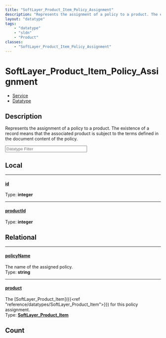 ```yaml
---
title: "SoftLayer_Product_Item_Policy_Assignment"
description: "Represents the assignment of a policy to a product. The existence of a record means that the associated product is subje... "
layout: "datatype"
tags:
    - "datatype"
    - "sldn"
    - "Product"
classes:
    - "SoftLayer_Product_Item_Policy_Assignment"
---
```


# SoftLayer_Product_Item_Policy_Assignment
<div id='service-datatype'>
    <ul id='sldn-reference-tabs'>
    <li id='service'> <a href='/reference/services/SoftLayer_Product_Item_Policy_Assignment' >Service</a></li>    <li id='datatype'> <a href='/reference/datatypes/SoftLayer_Product_Item_Policy_Assignment' >Datatype</a></li>
    </ul>
</div>

## Description 


Represents the assignment of a policy to a product. The existence of a record means that the associated product is subject to the terms defined in the document content of the policy. 





<!-- Filer BEGIN -->
<div class="view-filters">
        <div class="clearfix">
            <div class="search-input-box">
                <input placeholder="Datatype Filter" onkeyup="titleSearch(inputId='prop-input', divId='properties', elementClass='prop-row')" 
                    type="text" id="prop-input" value="" size="30" maxlength="128" class="form-text">
            </div>
        </div>
</div>
<!-- Filer END -->

<div id="properties" class="content">
<div id="localProperties" class="prop-content" >

## Local
<div class="prop-row">

-----
[id]: #id
#### [id]
  
<span class="type-label">Type: </span>**integer**  



</div>
<div class="prop-row">

-----
[productId]: #productid
#### [productId]
  
<span class="type-label">Type: </span>**integer**  



</div>
</div>
<!-- LOCAL PROPERTY END -->

<div id="relationalProperties"  class="prop-content" >

## Relational
<div class="prop-row">

-----
[policyName]: #policyname
#### [policyName]
The name of the assigned policy.  
<span class="type-label">Type: </span>**string**  



</div>
<div class="prop-row">

-----
[product]: #product
#### [product]
The [SoftLayer_Product_Item]({{<ref "reference/datatypes/SoftLayer_Product_Item">}}) for this policy assignment.  
<span class="type-label">Type: </span>**<a href='/reference/datatypes/SoftLayer_Product_Item'>SoftLayer_Product_Item </a>**  



</div>

## Count
</div>


